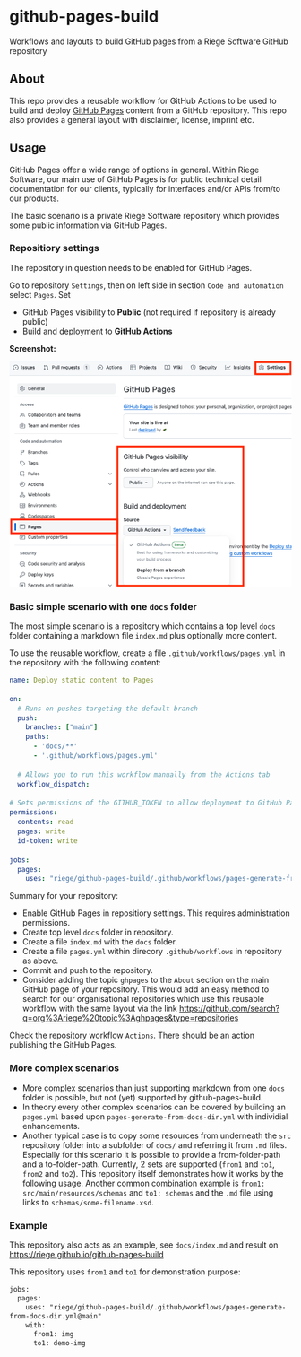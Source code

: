 # github-pages-build

Workflows and layouts to build GitHub pages from a Riege Software GitHub repository

## About

This repo provides a reusable workflow for GitHub Actions to be used to
build and deploy [GitHub Pages](https://docs.github.com/en/pages) content from a
GitHub repository.
This repo also provides a general layout with disclaimer, license, imprint etc.

## Usage

GitHub Pages offer a wide range of options in general.
Within Riege Software, our main use of GitHub Pages
is for public technical detail documentation for our clients, typically for
interfaces and/or APIs from/to our products.

The basic scenario is a private Riege Software repository which provides some
public information via GitHub Pages.

### Repositiory settings

The repository in question needs to be enabled for GitHub Pages.

Go to repository `Settings`, then on left side in section `Code and automation`
select `Pages`. Set
* GitHub Pages visibility to **Public** (not required if repository is already public)
* Build and deployment to **GitHub Actions**

**Screenshot:**

![](https://github.com/riege/github-pages-build/blob/main/img/pages-settings.png?raw=true|height=305)

### Basic simple scenario with one `docs` folder

The most simple scenario is a repository which contains a top level `docs` folder
containing a markdown file `index.md` plus optionally more content.

To use the reusable workflow, create a file `.github/workflows/pages.yml` in
the repository with the following content:

```yaml
name: Deploy static content to Pages

on:
  # Runs on pushes targeting the default branch
  push:
    branches: ["main"]
    paths:
      - 'docs/**'
      - '.github/workflows/pages.yml'

  # Allows you to run this workflow manually from the Actions tab
  workflow_dispatch:

# Sets permissions of the GITHUB_TOKEN to allow deployment to GitHub Pages
permissions:
  contents: read
  pages: write
  id-token: write

jobs:
  pages:
    uses: "riege/github-pages-build/.github/workflows/pages-generate-from-docs-dir.yml@main"
```

Summary for your repository:
* Enable GitHub Pages in repositiory settings. This requires administration permissions.
* Create top level `docs` folder in repository.
* Create a file `index.md` with the `docs` folder.
* Create a file `pages.yml` within direcory `.github/workflows` in repository as above.
* Commit and push to the repository.
* Consider adding the topic `ghpages` to the `About` section on the main GitHub page of your
repository. This would add an easy method to search for our organisational repositories
which use this reusable workflow with the same layout via the link
https://github.com/search?q=org%3Ariege%20topic%3Aghpages&type=repositories

Check the repository workflow `Actions`. There should be an action publishing the GitHub Pages.

### More complex scenarios

- More complex scenarios than just supporting markdown from one `docs` folder is possible,
  but not (yet) supported by github-pages-build.
- In theory every other complex scenarios can be covered by building an  `pages.yml` based
  upon `pages-generate-from-docs-dir.yml` with individial enhancements.
- Another typical case is to copy some resources from underneath the `src` repository folder
  into a subfolder of `docs/` and referring it from `.md` files.
  Especially for this scenario it is possible to provide a from-folder-path and
  a to-folder-path.
  Currently, 2 sets are supported (`from1` and `to1`, `from2` and `to2`). This repository
  itself demonstrates how it works by the following usage. Another common combination example is
  `from1: src/main/resources/schemas` and `to1: schemas` and the `.md` file using links to
  `schemas/some-filename.xsd`.

### Example

This repository also acts as an example, see `docs/index.md` and result on https://riege.github.io/github-pages-build

This repository uses `from1` and `to1` for demonstration purpose:

```
jobs:
  pages:
    uses: "riege/github-pages-build/.github/workflows/pages-generate-from-docs-dir.yml@main"
    with:
      from1: img
      to1: demo-img
```

